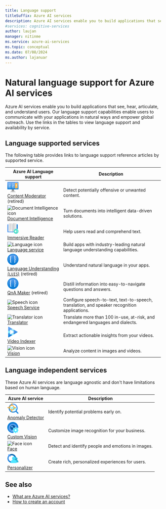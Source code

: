 ```yaml
---
title: Language support
titleSuffix: Azure AI services
description: Azure AI services enable you to build applications that see, hear, speak with, and understand your users.
#services: cognitive-services
author: laujan
manager: nitinme
ms.service: azure-ai-services
ms.topic: conceptual
ms.date: 07/08/2024
ms.author: lajanuar
---
```


# Natural language support for Azure AI services

Azure AI services enable you to build applications that see, hear, articulate, and understand users. Our language support capabilities enable users to communicate with your applications in natural ways and empower global outreach. Use the links in the tables to view language support and availability by service.

## Language supported services

The following table provides links to language support reference articles by supported service. 

| Azure AI Language support | Description |
| --- | --- |
|![Content Moderator icon](media/service-icons/content-moderator.svg)</br>[Content Moderator](./content-moderator/language-support.md) (retired) | Detect potentially offensive or unwanted content. |
|![Document Intelligence icon](~/reusable-content/ce-skilling/azure/media/ai-services/document-intelligence.svg)</br>[Document Intelligence](./document-intelligence/language-support.md) | Turn documents into intelligent data-driven solutions. |
|![Immersive Reader icon](media/service-icons/immersive-reader.svg)</br>[Immersive Reader](./immersive-reader/language-support.md) | Help users read and comprehend text. |
|![Language icon](~/reusable-content/ce-skilling/azure/media/ai-services/language.svg)</br>[Language service](./language-service/concepts/language-support.md) | Build apps with industry-leading natural language understanding capabilities. |
|![Language Understanding icon](media/service-icons/luis.svg)</br>[Language Understanding (`LUIS`)](./luis/luis-language-support.md) (retired) | Understand natural language in your apps. |
|![QnA Maker icon](media/service-icons/luis.svg)</br>[QnA Maker](./qnamaker/overview/language-support.md) (retired) | Distill information into easy-to-navigate questions and answers. |
|![Speech icon](~/reusable-content/ce-skilling/azure/media/ai-services/speech.svg)</br>[Speech Service](./speech-service/language-support.md)| Configure speech-to-text, text-to-speech, translation, and speaker recognition applications. |
|![Translator icon](~/reusable-content/ce-skilling/azure/media/ai-services/translator.svg)</br>[Translator](./translator/language-support.md) |  Translate more than 100 in-use, at-risk, and endangered languages and dialects.|
|![Video Indexer icon](media/service-icons/video-indexer.svg)</br>[Video Indexer](/azure/azure-video-indexer/language-identification-model#guidelines-and-limitations) | Extract actionable insights from your videos. |
|![Vision icon](~/reusable-content/ce-skilling/azure/media/ai-services/vision.svg)</br>[Vision](./computer-vision/language-support.md) | Analyze content in images and videos. |

## Language independent services

These Azure AI services are language agnostic and don't have limitations based on human language.

| Azure AI service | Description |
| --- | --- |
|![Anomaly Detector icon](media/service-icons/anomaly-detector.svg)</br>[Anomaly Detector](./Anomaly-Detector/index.yml) | Identify potential problems early on. |
|![Custom Vision icon](media/service-icons/custom-vision.svg)</br>[Custom Vision](./custom-vision-service/index.yml) |Customize image recognition for your business. |
|![Face icon](~/reusable-content/ce-skilling/azure/media/ai-services/face.svg)</br>[Face](./computer-vision/overview-identity.md) | Detect and identify people and emotions in images. |
|![Personalizer icon](media/service-icons/personalizer.svg)</br>[Personalizer](./personalizer/index.yml) | Create rich, personalized experiences for users. |

## See also

* [What are Azure AI services?](./what-are-ai-services.md)
* [How to create an account](multi-service-resource.md?pivots=azportal)
